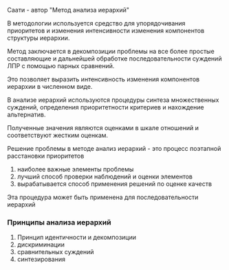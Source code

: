 Саати -  автор "Метод анализа иерархий"

В методологии используется средство для упорядочивания приоритетов и изменения интенсивности изменения компонентов структуры иерархии.

Метод заключается в декомпозиции проблемы на все более простые составляющие и дальнейшей обработке последовательности суждений ЛПР с помощью парных сравнений.

Это позволяет выразить интенсивность изменения компонентов иерархии в численном виде.

В анализе иерархий используются процедуры синтеза множественных суждений, определения приоритетности критериев и нахождение альтернатив.

Полученные значения являются оценками в шкале отношений и соответствуют жестким оценкам.

Решение проблемы в методе анализ иерархий - это процесс поэтапной расстановки приоритетов
1. наиболее важные элементы проблемы
2. лучший способ проверки наблюдений и оценки элементов
3. вырабатывается способ применения решений по оценке качеств

Эта процедура может быть применена для последовательности иерархий

### Принципы анализа иерархий

1. Принцип идентичности и декомпозиции
2. дискриминации
3. сравнительных суждений
4. синтезирования